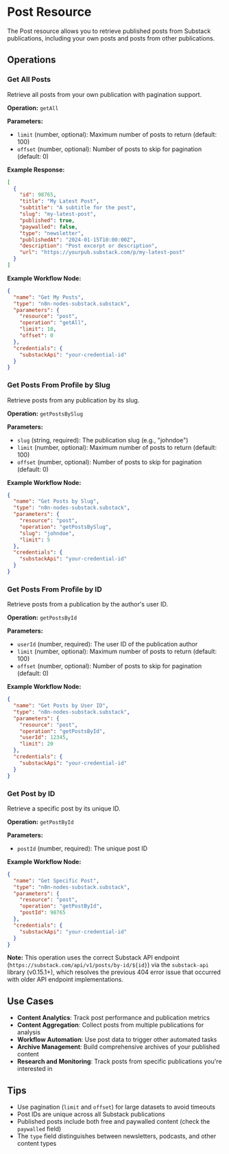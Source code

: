 # Post Resource

The Post resource allows you to retrieve published posts from Substack publications, including your own posts and posts from other publications.

## Operations

### Get All Posts

Retrieve all posts from your own publication with pagination support.

**Operation:** `getAll`

**Parameters:**
- `limit` (number, optional): Maximum number of posts to return (default: 100)
- `offset` (number, optional): Number of posts to skip for pagination (default: 0)

**Example Response:**
```json
[
  {
    "id": 98765,
    "title": "My Latest Post",
    "subtitle": "A subtitle for the post",
    "slug": "my-latest-post",
    "published": true,
    "paywalled": false,
    "type": "newsletter",
    "publishedAt": "2024-01-15T10:00:00Z",
    "description": "Post excerpt or description",
    "url": "https://yourpub.substack.com/p/my-latest-post"
  }
]
```

**Example Workflow Node:**
```json
{
  "name": "Get My Posts",
  "type": "n8n-nodes-substack.substack",
  "parameters": {
    "resource": "post",
    "operation": "getAll",
    "limit": 10,
    "offset": 0
  },
  "credentials": {
    "substackApi": "your-credential-id"
  }
}
```

### Get Posts From Profile by Slug

Retrieve posts from any publication by its slug.

**Operation:** `getPostsBySlug`

**Parameters:**
- `slug` (string, required): The publication slug (e.g., "johndoe")
- `limit` (number, optional): Maximum number of posts to return (default: 100)
- `offset` (number, optional): Number of posts to skip for pagination (default: 0)

**Example Workflow Node:**
```json
{
  "name": "Get Posts by Slug",
  "type": "n8n-nodes-substack.substack",
  "parameters": {
    "resource": "post",
    "operation": "getPostsBySlug",
    "slug": "johndoe",
    "limit": 5
  },
  "credentials": {
    "substackApi": "your-credential-id"
  }
}
```

### Get Posts From Profile by ID

Retrieve posts from a publication by the author's user ID.

**Operation:** `getPostsById`

**Parameters:**
- `userId` (number, required): The user ID of the publication author
- `limit` (number, optional): Maximum number of posts to return (default: 100)
- `offset` (number, optional): Number of posts to skip for pagination (default: 0)

**Example Workflow Node:**
```json
{
  "name": "Get Posts by User ID",
  "type": "n8n-nodes-substack.substack",
  "parameters": {
    "resource": "post",
    "operation": "getPostsById",
    "userId": 12345,
    "limit": 20
  },
  "credentials": {
    "substackApi": "your-credential-id"
  }
}
```

### Get Post by ID

Retrieve a specific post by its unique ID.

**Operation:** `getPostById`

**Parameters:**
- `postId` (number, required): The unique post ID

**Example Workflow Node:**
```json
{
  "name": "Get Specific Post",
  "type": "n8n-nodes-substack.substack",
  "parameters": {
    "resource": "post",
    "operation": "getPostById",
    "postId": 98765
  },
  "credentials": {
    "substackApi": "your-credential-id"
  }
}
```

**Note:** This operation uses the correct Substack API endpoint (`https://substack.com/api/v1/posts/by-id/${id}`) via the `substack-api` library (v0.15.1+), which resolves the previous 404 error issue that occurred with older API endpoint implementations.

## Use Cases

- **Content Analytics**: Track post performance and publication metrics
- **Content Aggregation**: Collect posts from multiple publications for analysis
- **Workflow Automation**: Use post data to trigger other automated tasks
- **Archive Management**: Build comprehensive archives of your published content
- **Research and Monitoring**: Track posts from specific publications you're interested in

## Tips

- Use pagination (`limit` and `offset`) for large datasets to avoid timeouts
- Post IDs are unique across all Substack publications
- Published posts include both free and paywalled content (check the `paywalled` field)
- The `type` field distinguishes between newsletters, podcasts, and other content types